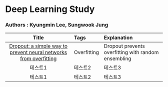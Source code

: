 # Deep Learning Study

### Authors : Kyungmin Lee, Sungwook Jung
|Title|Tags|Explanation|
|:------:|:---|:---|
|[Dropout: a simple way to prevent neural networks from overfitting](https://github.com/klee30810/ML-Study/blob/main/DL/Dropout%20A%20Simple%20Way%20to%20Prevent%20Neural%20Networks%20overfitting.md)|Overfitting|Dropout prevents overfitting with random ensembling|
|테스트1|테스트2|테스트3|
|테스트1|테스트2|테스트3|
